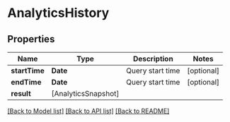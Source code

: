 # AnalyticsHistory

## Properties
Name | Type | Description | Notes
------------ | ------------- | ------------- | -------------
**startTime** | **Date** | Query start time | [optional] 
**endTime** | **Date** | Query start time | [optional] 
**result** | [AnalyticsSnapshot] |  | 

[[Back to Model list]](../README.md#documentation-for-models) [[Back to API list]](../README.md#documentation-for-api-endpoints) [[Back to README]](../README.md)



